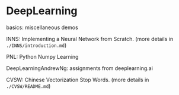 # DeepLearning

basics: miscellaneous demos

INNS: Implementing a Neural Network from Scratch. (more details in ```./INNS/introduction.md```)

PNL: Python Numpy Learning

DeepLearningAndrewNg: assignments from deeplearning.ai

CVSW: Chinese Vectorization Stop Words. (more details in ```./CVSW/README.md```)